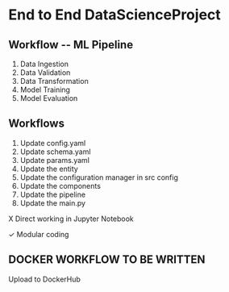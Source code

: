 # End to End DataScienceProject

## Workflow -- ML Pipeline

1. Data Ingestion
2. Data Validation
3. Data Transformation
4. Model Training
5. Model Evaluation

## Workflows

1. Update config.yaml
2. Update schema.yaml
3. Update params.yaml
4. Update the entity
5. Update the configuration manager in src config
6. Update the components
7. Update the pipeline
8. Update the main.py

X Direct working in Jupyter Notebook

✓ Modular coding


## DOCKER WORKFLOW TO BE WRITTEN
Upload to DockerHub